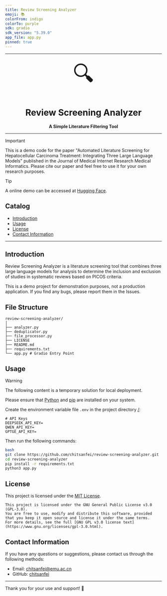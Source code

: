 ```yaml
---
title: Review Screening Analyzer
emoji: 📚
colorFrom: indigo
colorTo: purple
sdk: gradio
sdk_version: "5.39.0"
app_file: app.py
pinned: true
---
```


<div align="center">
    <hr>
    <div style="font-size: 5em">🔍</div>
    <h1>Review Screening Analyzer</h1>
    <b>A Simple Literature Filtering Tool</b>
</div>

---

> [!important]
> This is a demo code for the paper "Automated Literature Screening for Hepatocellular Carcinoma Treatment: Integrating Three Large Language Models" published in the Journal of Medical Internet Research Medical Informatics. Please cite our paper and feel free to use it for your own research purposes.

> [!tip]
> A online demo can be accessed at [Hugging Face](https://huggingface.co/spaces/chitsanfei/review-screening-analyzer).

## Catalog

- [Introduction](#Introduction)
- [Usage](#usage)
- [License](#license)
- [Contact Information](#contact-information)

---

## Introduction

Review Screening Analyzer is a literature screening tool that combines three large language models for analysis to determine the inclusion and exclusion of studies in systematic reviews based on PICOS criteria. 

This is a demo project for demonstration purposes, not a production application. If you find any bugs, please report them in the Issues.


## File Structure
```
review-screening-analyzer/
│
├── analyzer.py
├── deduplicator.py
├── file_processor.py
├── LICENSE
├── README.md
├── requirements.txt
└── app.py # Gradio Entry Point
```

## Usage

> [!warning]
> The following content is a temporary solution for local deployment.

Please ensure that [Python](https://www.python.org/) and [pip](https://pip.pypa.io/en/stable/) are installed on your system.

Create the environment variable file `.env` in the project directory [/](file:///Users/chitsanfei/Downloads/review-screening-analyzer/README.md):
```
# API Keys
DEEPSEEK_API_KEY=
QWEN_API_KEY=
GPTGE_API_KEY=
```

Then run the following commands:
```bash
bash
git clone https://github.com/chitsanfei/review-screening-analyzer.git
cd review-screening-analyzer
pip install -r requirements.txt
python3 app.py
```

## License

This project is licensed under the [MIT License](LICENSE).
```
This project is licensed under the GNU General Public License v3.0 (GPL-3.0).
You are free to use, modify and distribute this software, provided that you keep it open source and license it under the same terms.
For more details, see the full [GNU GPL v3.0 license text](https://www.gnu.org/licenses/gpl-3.0.html).
```

## Contact Information

If you have any questions or suggestions, please contact us through the following methods:

- Email: chitsanfei@emu.ac.cn
- GitHub: [chitsanfei](https://github.com/chitsanfei)

---

Thank you for your use and support! 🌟